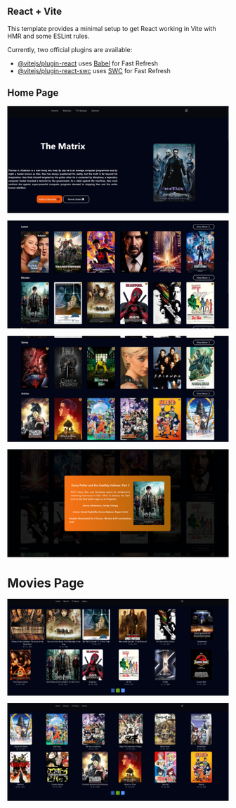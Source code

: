 ## React + Vite

This template provides a minimal setup to get React working in Vite with HMR and some ESLint rules.

Currently, two official plugins are available:

- [@vitejs/plugin-react](https://github.com/vitejs/vite-plugin-react/blob/main/packages/plugin-react/README.md) uses [Babel](https://babeljs.io/) for Fast Refresh
- [@vitejs/plugin-react-swc](https://github.com/vitejs/vite-plugin-react-swc) uses [SWC](https://swc.rs/) for Fast Refresh

## Home Page
![home](https://github.com/ParikshitShetty/ScreenSage/blob/main/public/img/home.png?raw=true)

![home_1](https://github.com/ParikshitShetty/ScreenSage/blob/main/public/img/home_1.png?raw=true)

![home_2](https://github.com/ParikshitShetty/ScreenSage/blob/main/public/img/home_2.png?raw=true)

![short_desc](https://github.com/ParikshitShetty/ScreenSage/blob/main/public/img/short_desc.png?raw=true)

# Movies Page

![movie_wise](https://github.com/ParikshitShetty/ScreenSage/blob/main/public/img/movie_wise.png?raw=true)

![anime wise](https://github.com/ParikshitShetty/ScreenSage/blob/main/public/img/anime_wise.png?raw=true)